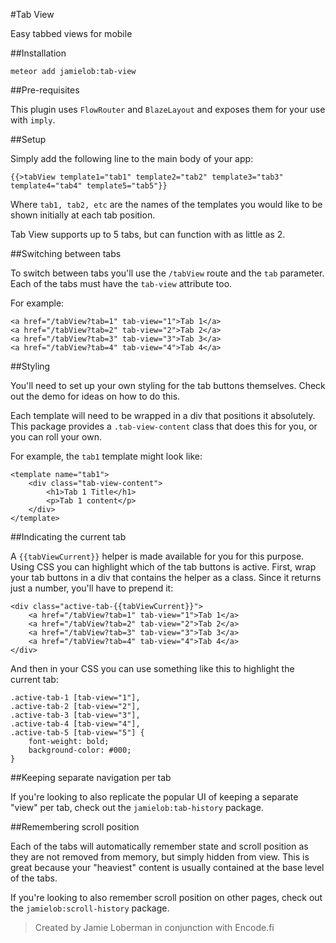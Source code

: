 #Tab View

Easy tabbed views for mobile

##Installation

`meteor add jamielob:tab-view`

##Pre-requisites

This plugin uses `FlowRouter` and `BlazeLayout` and exposes them for your use with `imply`.

##Setup

Simply add the following line to the main body of your app:

```
{{>tabView template1="tab1" template2="tab2" template3="tab3" template4="tab4" template5="tab5"}}
```

Where `tab1, tab2, etc` are the names of the templates you would like to be shown initially at each tab position.

Tab View supports up to 5 tabs, but can function with as little as 2.

##Switching between tabs

To switch between tabs you'll use the `/tabView` route and the `tab` parameter.  Each of the tabs must have the `tab-view` attribute too.	

For example:

```
<a href="/tabView?tab=1" tab-view="1">Tab 1</a>
<a href="/tabView?tab=2" tab-view="2">Tab 2</a>
<a href="/tabView?tab=3" tab-view="3">Tab 3</a>
<a href="/tabView?tab=4" tab-view="4">Tab 4</a>
```

##Styling

You'll need to set up your own styling for the tab buttons themselves.  Check out the demo for ideas on how to do this.

Each template will need to be wrapped in a div that positions it absolutely. This package provides a `.tab-view-content` class that does this for you, or you can roll your own.

For example, the `tab1` template might look like:


```
<template name="tab1">
	<div class="tab-view-content">
		<h1>Tab 1 Title</h1>
		<p>Tab 1 content</p>
	</div>
</template>
```

##Indicating the current tab

A `{{tabViewCurrent}}` helper is made available for you for this purpose.  Using CSS you can highlight which of the tab buttons is active.  First, wrap your tab buttons in a div that contains the helper as a class.  Since it returns just a number, you'll have to prepend it:

```
<div class="active-tab-{{tabViewCurrent}}">
	<a href="/tabView?tab=1" tab-view="1">Tab 1</a>
	<a href="/tabView?tab=2" tab-view="2">Tab 2</a>
	<a href="/tabView?tab=3" tab-view="3">Tab 3</a>
	<a href="/tabView?tab=4" tab-view="4">Tab 4</a>
</div>
```

And then in your CSS you can use something like this to highlight the current tab:

```
.active-tab-1 [tab-view="1"],
.active-tab-2 [tab-view="2"],
.active-tab-3 [tab-view="3"],
.active-tab-4 [tab-view="4"],
.active-tab-5 [tab-view="5"] {
	font-weight: bold;
	background-color: #000;
}
```

##Keeping separate navigation per tab

If you're looking to also replicate the popular UI of keeping a separate "view" per tab, check out the `jamielob:tab-history` package.

##Remembering scroll position

Each of the tabs will automatically remember state and scroll position as they are not removed from memory, but simply hidden from view.  This is great because your "heaviest" content is usually contained at the base level of the tabs.  

If you're looking to also remember scroll position on other pages, check out the `jamielob:scroll-history` package.


> Created by Jamie Loberman in conjunction with Encode.fi

